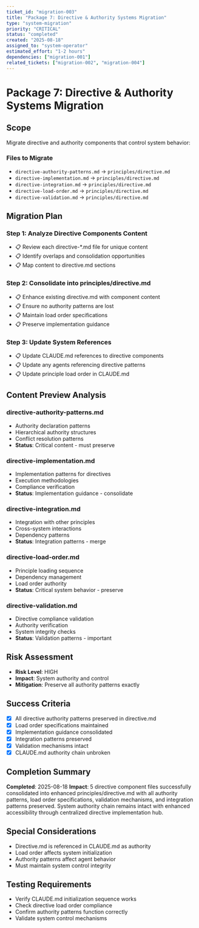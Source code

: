 ```yaml
---
ticket_id: "migration-003"
title: "Package 7: Directive & Authority Systems Migration"
type: "system-migration"
priority: "CRITICAL"
status: "completed"
created: "2025-08-18"
assigned_to: "system-operator"
estimated_effort: "1-2 hours"
dependencies: ["migration-001"]
related_tickets: ["migration-002", "migration-004"]
---
```


# Package 7: Directive & Authority Systems Migration

## Scope
Migrate directive and authority components that control system behavior:

### Files to Migrate
- `directive-authority-patterns.md` → `principles/directive.md`
- `directive-implementation.md` → `principles/directive.md`  
- `directive-integration.md` → `principles/directive.md`
- `directive-load-order.md` → `principles/directive.md`
- `directive-validation.md` → `principles/directive.md`

## Migration Plan

### Step 1: Analyze Directive Components Content
- 📋 Review each directive-*.md file for unique content
- 📋 Identify overlaps and consolidation opportunities  
- 📋 Map content to directive.md sections

### Step 2: Consolidate into principles/directive.md
- 📋 Enhance existing directive.md with component content
- 📋 Ensure no authority patterns are lost
- 📋 Maintain load order specifications
- 📋 Preserve implementation guidance

### Step 3: Update System References
- 📋 Update CLAUDE.md references to directive components
- 📋 Update any agents referencing directive patterns
- 📋 Update principle load order in CLAUDE.md

## Content Preview Analysis

### directive-authority-patterns.md
- Authority declaration patterns
- Hierarchical authority structures
- Conflict resolution patterns
- **Status**: Critical content - must preserve

### directive-implementation.md
- Implementation patterns for directives
- Execution methodologies
- Compliance verification
- **Status**: Implementation guidance - consolidate

### directive-integration.md
- Integration with other principles
- Cross-system interactions
- Dependency patterns
- **Status**: Integration patterns - merge

### directive-load-order.md
- Principle loading sequence
- Dependency management
- Load order authority
- **Status**: Critical system behavior - preserve

### directive-validation.md
- Directive compliance validation
- Authority verification
- System integrity checks
- **Status**: Validation patterns - important

## Risk Assessment
- **Risk Level**: HIGH
- **Impact**: System authority and control
- **Mitigation**: Preserve all authority patterns exactly

## Success Criteria
- [x] All directive authority patterns preserved in directive.md
- [x] Load order specifications maintained
- [x] Implementation guidance consolidated
- [x] Integration patterns preserved
- [x] Validation mechanisms intact
- [x] CLAUDE.md authority chain unbroken

## Completion Summary
**Completed**: 2025-08-18
**Impact**: 5 directive component files successfully consolidated into enhanced principles/directive.md with all authority patterns, load order specifications, validation mechanisms, and integration patterns preserved. System authority chain remains intact with enhanced accessibility through centralized directive implementation hub.

## Special Considerations
- Directive.md is referenced in CLAUDE.md as authority
- Load order affects system initialization
- Authority patterns affect agent behavior
- Must maintain system control integrity

## Testing Requirements
- Verify CLAUDE.md initialization sequence works
- Check directive load order compliance
- Confirm authority patterns function correctly
- Validate system control mechanisms